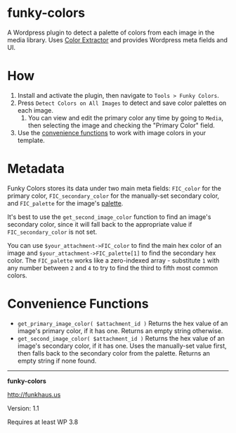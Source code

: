 # funky-colors
A Wordpress plugin to detect a palette of colors from each image in the media library. Uses [Color Extractor](https://github.com/thephpleague/color-extractor) and provides Wordpress meta fields and UI.

# How
1. Install and activate the plugin, then navigate to `Tools > Funky Colors`.
1. Press `Detect Colors on All Images` to detect and save color palettes on each image.
    1. You can view and edit the primary color any time by going to `Media`, then selecting the image and checking the "Primary Color" field.
1. Use the [convenience functions](#convenience-functions) to work with image colors in your template.

# Metadata
Funky Colors stores its data under two main meta fields: `FIC_color` for the primary color, `FIC_secondary_color` for the manually-set secondary color, and `FIC_palette` for the image's [palette](https://github.com/thephpleague/color-extractor#usage).

It's best to use the `get_second_image_color` function to find an image's secondary color, since it will fall back to the appropriate value if `FIC_secondary_color` is not set.

You can use `$your_attachment->FIC_color` to find the main hex color of an image and `$your_attachment->FIC_palette[1]` to find the secondary hex color. The `FIC_palette` works like a zero-indexed array - substitute `1` with any number between `2` and `4` to try to find the third to fifth most common colors.

# Convenience Functions
* `get_primary_image_color( $attachment_id )` Returns the hex value of an image's primary color, if it has one. Returns an empty string otherwise.
* `get_second_image_color( $attachment_id )` Returns the hex value of an image's secondary color, if it has one. Uses the manually-set value first, then falls back to the secondary color from the palette. Returns an empty string if none found.

--------

__funky-colors__

http://funkhaus.us

Version: 1.1

Requires at least WP 3.8
